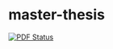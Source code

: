 # master-thesis

[![PDF Status](https://www.sharelatex.com/github/repos/youtux/master-thesis/builds/latest/badge.svg)](https://www.sharelatex.com/github/repos/youtux/master-thesis/builds/latest/output.pdf)
